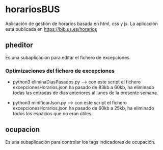 # horariosBUS

Aplicación de gestión de horarios basada en html, css y js.
La aplicación está publicada en https://bib.us.es/horarios



## pheditor

Es una subaplicación para editar el fichero de excepciones.

### Optimizaciones del fichero de excepciones

 - python3 eliminaDiasPasados.py --> con este script el fichero excepcionesHorarios.json ha pasado de 83kb a 60kb, ha eliminado todas las entradas de dias anteriores al lunes de la presente semana.

 - python3 minificarJson.py --> con este script el fichero excepcionesHorarios.json ha pasado de 60kb a 25kb, ha eliminado todos los espacios que no eran útiles.


## ocupacion
Es una subaplicación para controlar los tags indicadores de ocupación.